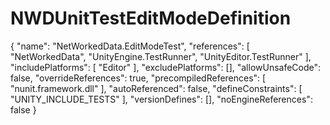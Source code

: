 # NWDUnitTestEditModeDefinition

{ "name": "NetWorkedData.EditModeTest", "references": \[ "NetWorkedData", "UnityEngine.TestRunner", "UnityEditor.TestRunner" \], "includePlatforms": \[ "Editor" \], "excludePlatforms": \[\], "allowUnsafeCode": false, "overrideReferences": true, "precompiledReferences": \[ "nunit.framework.dll" \], "autoReferenced": false, "defineConstraints": \[ "UNITY\_INCLUDE\_TESTS" \], "versionDefines": \[\], "noEngineReferences": false }

